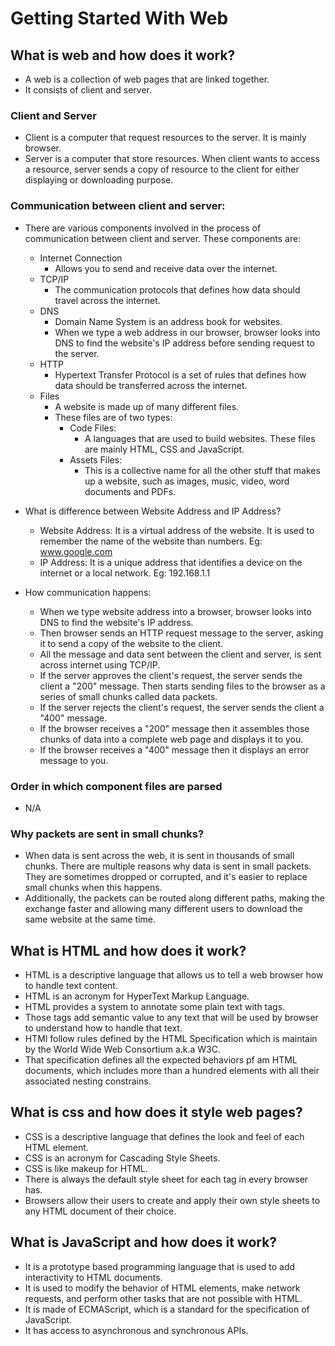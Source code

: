 # Getting Started With Web

## What is web and how does it work?

- A web is a collection of web pages that are linked together.
- It consists of client and server.

### Client and Server

- Client is a computer that request resources to the server. It is mainly browser.
- Server is a computer that store resources. When client wants to access a resource, server sends a copy of resource to the client for either displaying or downloading purpose.

### Communication between client and server:

- There are various components involved in the process of communication between client and server. These components are:

  - Internet Connection
    - Allows you to send and receive data over the internet.
  - TCP/IP
    - The communication protocols that defines how data should travel across the internet.
  - DNS
    - Domain Name System is an address book for websites.
    - When we type a web address in our browser, browser looks into DNS to find the website's IP address before sending request to the server.
  - HTTP
    - Hypertext Transfer Protocol is a set of rules that defines how data should be transferred across the internet.
  - Files
    - A website is made up of many different files.
    - These files are of two types:
      - Code Files:
        - A languages that are used to build websites. These files are mainly HTML, CSS and JavaScript.
      - Assets Files:
        - This is a collective name for all the other stuff that makes up a website, such as images, music, video, word documents and PDFs.

- What is difference between Website Address and IP Address?

  - Website Address: It is a virtual address of the website. It is used to remember the name of the website than numbers. Eg: www.google.com
  - IP Address: It is a unique address that identifies a device on the internet or a local network. Eg: 192.168.1.1

- How communication happens:
  - When we type website address into a browser, browser looks into DNS to find the website's IP address.
  - Then browser sends an HTTP request message to the server, asking it to send a copy of the website to the client.
  - All the message and data sent between the client and server, is sent across internet using TCP/IP.
  - If the server approves the client's request, the server sends the client a "200" message. Then starts sending files to the browser as a series of small chunks called data packets.
  - If the server rejects the client's request, the server sends the client a "400" message.
  - If the browser receives a "200" message then it assembles those chunks of data into a complete web page and displays it to you.
  - If the browser receives a "400" message then it displays an error message to you.

### Order in which component files are parsed

- N/A

### Why packets are sent in small chunks?

- When data is sent across the web, it is sent in thousands of small chunks. There are multiple reasons why data is sent in small packets. They are sometimes dropped or corrupted, and it's easier to replace small chunks when this happens.
- Additionally, the packets can be routed along different paths, making the exchange faster and allowing many different users to download the same website at the same time.

## What is HTML and how does it work?

- HTML is a descriptive language that allows us to tell a web browser how to handle text content.
- HTML is an acronym for HyperText Markup Language.
- HTML provides a system to annotate some plain text with tags.
- Those tags add semantic value to any text that will be used by browser to understand how to handle that text.
- HTMl follow rules defined by the HTML Specification which is maintain by the World Wide Web Consortium a.k.a W3C.
- That specification defines all the expected behaviors pf am HTML documents, which includes more than a hundred elements with all their associated nesting constrains.

## What is css and how does it style web pages?

- CSS is a descriptive language that defines the look and feel of each HTML element.
- CSS is an acronym for Cascading Style Sheets.
- CSS is like makeup for HTML.
- There is always the default style sheet for each tag in every browser has.
- Browsers allow their users to create and apply their own style sheets to any HTML document of their choice.

## What is JavaScript and how does it work?

- It is a prototype based programming language that is used to add interactivity to HTML documents.
- It is used to modify the behavior of HTML elements, make network requests, and perform other tasks that are not possible with HTML.
- It is made of ECMAScript, which is a standard for the specification of JavaScript.
- It has access to asynchronous and synchronous APIs.
